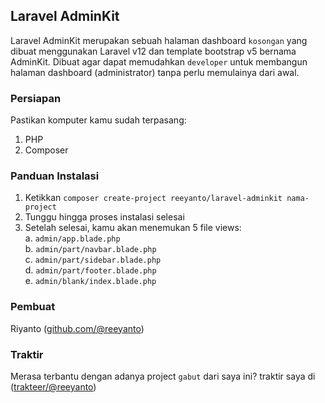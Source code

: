 ## Laravel AdminKit 
  
Laravel AdminKit merupakan sebuah halaman dashboard `kosongan` yang dibuat menggunakan Laravel v12 dan template bootstrap v5 bernama AdminKit.  Dibuat agar dapat memudahkan `developer` untuk membangun halaman dashboard (administrator) tanpa perlu memulainya dari awal.  
  
### Persiapan  
Pastikan komputer kamu sudah terpasang:  
1. PHP  
2. Composer  

### Panduan Instalasi  
1. Ketikkan `composer create-project reeyanto/laravel-adminkit nama-project` 
2. Tunggu hingga proses instalasi selesai  
3. Setelah selesai, kamu akan menemukan 5 file views:  
  a. `admin/app.blade.php`  
  b. `admin/part/navbar.blade.php`  
  c. `admin/part/sidebar.blade.php`  
  d. `admin/part/footer.blade.php`  
  e. `admin/blank/index.blade.php`  
  
### Pembuat  
Riyanto ([github.com/@reeyanto](https://github.com/reeyanto))  
  
### Traktir    
Merasa terbantu dengan adanya project `gabut` dari saya ini? traktir saya di ([trakteer/@reeyanto](https://trakteer.id/reeyanto)) 